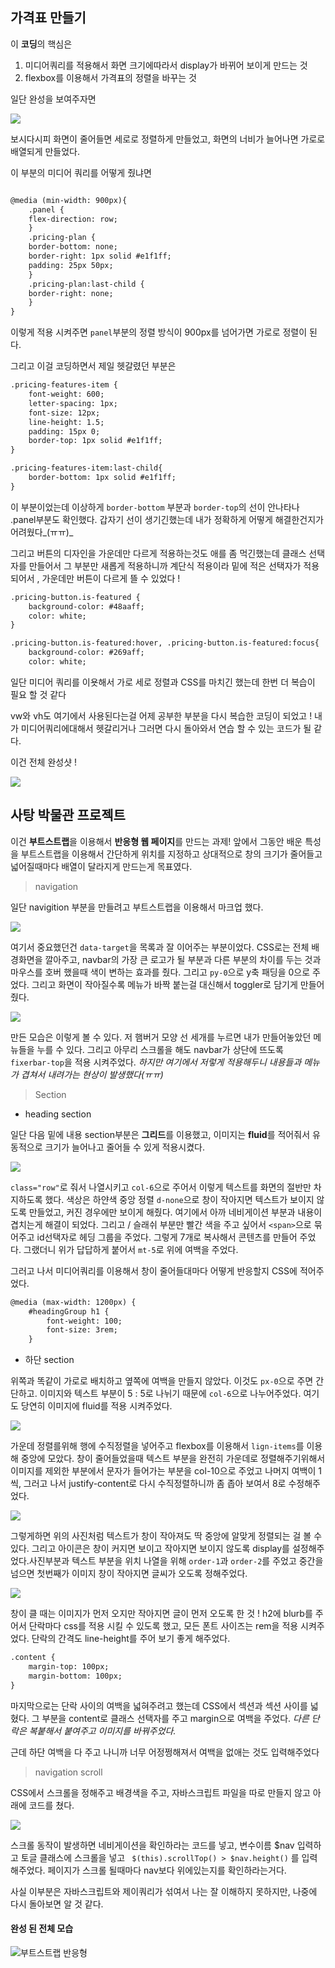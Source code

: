 ## 가격표 만들기

이 **코딩**의 핵심은 

1. 미디어쿼리를 적용해서 화면 크기에따라서 display가 바뀌어 보이게 만드는 것
2. flexbox를 이용해서 가격표의 정렬을 바꾸는 것

일단 완성을 보여주자면

![](https://velog.velcdn.com/images/whkfk12/post/2815b898-28d4-415a-8f85-abd868db2756/image.gif)

보시다시피 화면이 줄어들면 세로로 정렬하게 만들었고,
화면의 너비가 늘어나면 가로로 배열되게 만들었다.

이 부분의 미디어 쿼리를 어떻게 줬냐면
``` Html

@media (min-width: 900px){
    .panel {
    flex-direction: row;
    }
    .pricing-plan {
    border-bottom: none;
    border-right: 1px solid #e1f1ff;
    padding: 25px 50px;
    }
    .pricing-plan:last-child {
    border-right: none;
    }
}
```
이렇게 적용 시켜주면 `panel`부분의 정렬 방식이 900px를 넘어가면 가로로 정렬이 된다. 

그리고 이걸 코딩하면서 제일 헷갈렸던 부분은
```Html
.pricing-features-item {
    font-weight: 600;
    letter-spacing: 1px;
    font-size: 12px;
    line-height: 1.5;
    padding: 15px 0;
    border-top: 1px solid #e1f1ff;
}

.pricing-features-item:last-child{
    border-bottom: 1px solid #e1f1ff;
}
```
이 부분이었는데 이상하게 `border-bottom` 부분과 `border-top`의 선이 안나타나 .panel부분도 확인했다. 갑자기 선이 생기긴했는데 내가 정확하게 어떻게 해결한건지가 어려웠다_(ㅠㅠ)_

그리고 버튼의 디자인을 가운데만 다르게 적용하는것도 애를 좀 먹긴했는데 클래스 선택자를 만들어서 그 부분만 새롭게 적용하니까
계단식 적용이라 밑에 적은 선택자가 적용되어서 , 가운데만 버튼이 다르게 뜰 수 있었다 !

```HTML
.pricing-button.is-featured {
    background-color: #48aaff;
    color: white;
}

.pricing-button.is-featured:hover, .pricing-button.is-featured:focus{
    background-color: #269aff;
    color: white;
```

일단 미디어 쿼리를 이욧해서 가로 세로 정렬과 
CSS를 마치긴 했는데 한번 더 복습이 필요 할 것 같다

vw와 vh도 여기에서 사용된다는걸 어제 공부한 부분을 다시 복습한 코딩이 되었고 ! 내가 미디어쿼리에대해서 헷갈리거나 그러면 다시 돌아와서 연습 할 수 있는 코드가 될  같다.

이건 전체 완성샷 !

![](https://velog.velcdn.com/images/whkfk12/post/c19d4521-eab5-4e49-adc2-c94498b6809d/image.png)


## 사탕 박물관 프로젝트

이건 **부트스트랩**을 이용해서 **반응형 웹 페이지**를 만드는 과제! 앞에서 그동안 배운 특성을 부트스트랩을 이용해서 간단하게 위치를 지정하고 상대적으로 창의 크기가 줄어들고 넓어질때마다 배열이 달라지게 만드는게 목표였다.


> navigation

일단 navigition 부분을 만들려고 부트스트랩을 이용해서 마크업 했다.

![](https://velog.velcdn.com/images/whkfk12/post/706953ff-2297-4bf8-8b8b-058e3954afeb/image.png)

여기서 중요했던건 `data-target`을 목록과 잘 이어주는 부분이었다.
CSS로는 전체 배경화면을 깔아주고, navbar의 가장 큰 로고가 될 부분과 다른 부분의 차이를 두는 것과 마우스를 호버 했을때 색이 변하는 효과를 줬다. 그리고 `py-0`으로 y축 패딩을 0으로 주었다.
그리고 화면이 작아질수록 메뉴가 바짝 붙는걸 대신해서 toggler로 담기게 만들어줬다. 

![](https://velog.velcdn.com/images/whkfk12/post/dc45c572-a002-46b3-9f04-9a371f614b80/image.png)

만든 모습은 이렇게 볼 수 있다. 저 햄버거 모양 선 세개를 누르면 내가 만들어놓았던 메뉴들을 누를 수 있다. 그리고 아무리 스크롤을 해도 navbar가 상단에 뜨도록 `fixerbar-top`을 적용 시켜주었다. _하지만 여기에서 저렇게 적용해두니 내용들과 메뉴가 겹쳐서 내려가는 현상이 발생했다(ㅠㅠ)_ 

> Section

+ heading section

일단 다음 밑에 내용 section부분은 **그리드**를 이용했고, 이미지는 **fluid**를 적어줘서 유동적으로 크기가 늘어나고 줄어들 수 있게 적용시켰다.

![](https://velog.velcdn.com/images/whkfk12/post/5b898037-5a97-40cc-9d60-268bfa517d19/image.png)


`class="row"`로 줘서 나열시키고 `col-6`으로 주어서 이렇게 텍스트를 화면의 절반만 차지하도록 했다. 색상은 하얀색 중앙 정렬 `d-none`으로 창이 작아지면 텍스트가 보이지 않도록 만들었고, 커진 경우에만 보이게 해줬다. 여기에서 아까 네비게이션 부분과 내용이 겹치는게 해결이 되었다. 그리고 / 슬래쉬 부분만 빨간 색을 주고 싶어서 `<span>`으로 묶어주고 id선택자로 헤딩 그룹을 주었다. 그렇게 7개로 복사해서 콘텐츠를 만들어 주었다. 그랬더니 위가 답답하게 붙어서 `mt-5`로 위에 여백을 주었다.

그러고 나서 미디어쿼리를 이용해서 창이 줄어들대마다 어떻게 반응할지 CSS에 적어주었다.

```html
@media (max-width: 1200px) {
    #headingGroup h1 {
        font-weight: 100;
        font-size: 3rem;
    }
```

+ 하단 section

위쪽과 똑같이 가로로 배치하고 옆쪽에 여백을 만들지 않았다. 이것도 `px-0`으로 주면 간단하고. 이미지와 텍스트 부분이 5 : 5로 나뉘기 때문에 `col-6`으로 나누어주었다. 여기도 당연히 이미지에 fluid를 적용 시켜주었다.

![](https://velog.velcdn.com/images/whkfk12/post/0d6236d4-82b7-4f26-89a6-9b303eb5f47d/image.png)

가운데 정렬를위해 행에 수직정렬을 넣어주고 flexbox를 이용해서 `lign-items`를 이용해 중앙에 모았다. 창이 줄어들었을때 텍스트 부분을 완전히 가운데로 정렬해주기위해서 이미지를 제외한 부분에서 문자가 들어가는 부분을 col-10으로 주었고 나머지 여백이 1씩, 그러고 나서 justify-content로 다시 수직정렬하니까 좀 좁아 보여서 8로 수정해주었다.

![](https://velog.velcdn.com/images/whkfk12/post/bc3dfcbe-3872-49a6-926e-390aa256a782/image.png)

그렇게하면 위의 사진처럼 텍스트가 창이 작아져도 딱 중앙에 알맞게 정렬되는 걸 볼 수 있다.
그리고 아이콘은 창이 커지면 보이고 작아지면 보이지 않도록 display를 설정해주었다.사진부분과 텍스트 부분을 위치 나열을 위해 `order-1`과 `order-2`를 주었고 중간을 넘으면 첫번째가 이미지 창이 작아지면 글씨가 오도록 정해주었다.

![](https://velog.velcdn.com/images/whkfk12/post/b111815c-005b-407d-87e0-9350e88fd164/image.gif)

창이 클 때는 이미지가 먼저 오지만 작아지면 글이 먼저 오도록 한 것 !
h2에 blurb를 주어서 단락마다 css를 적용 시킬 수 있도록 했고, 모든 폰트 사이즈는  rem을 적용 시켜주었다. 단락의 간격도 line-height를 주어 보기 좋게 해주었다. 

```html
.content {
    margin-top: 100px;
    margin-bottom: 100px;
}
```

마지막으로는 단락 사이의 여백을 넓혀주려고 했는데 CSS에서 섹션과 섹션 사이를 넓혔다. 그 부분을 content로 클래스 선택자를 주고 margin으로 여백을 주었다. 
_다른 단락은 복붙해서 붙여주고 이미지를 바꿔주었다._

근데 하단 여백을 다 주고 나니까 너무 어정쩡해져서 여백을 없애는 것도 입력해주었다

> navigation scroll

CSS에서 스크롤을 정해주고 배경색을 주고, 자바스크립트 파일을 따로 만들지 않고 아래에 코드를 쳤다. 

![](https://velog.velcdn.com/images/whkfk12/post/65b292f0-0d13-478a-849d-4050170fe51c/image.png)

스크롤 동작이 발생하면 네비게이션을 확인하라는 코드를 넣고,  변수이름 $nav 입력하고
토글 클래스에 스크롤을 넣고 ` $(this).scrollTop() > $nav.height()` 를 입력해주었다. 
페이지가 스크롤 될때마다 nav보다 위에있는지를 확인하라는거다.

사실 이부분은 자바스크립트와 제이쿼리가 섞여서 나는 잘 이해하지 못하지만,
나중에 다시 돌아보면 알 것 같다.

#### 완성 된 전체 모습

![부트스트랩 반응형](https://github.com/user-attachments/assets/0ac7ad1a-98ea-422c-9ad6-e1d68274e144)





